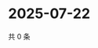 # 2025-07-22

共 0 条

<!-- BEGIN ZHIHUQUESTIONS -->
<!-- 最后更新时间 Tue Jul 22 2025 17:17:16 GMT+0800 (China Standard Time) -->

<!-- END ZHIHUQUESTIONS -->
